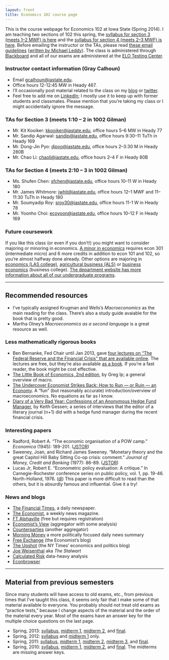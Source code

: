```yaml
---
layout: front
title: Economics 102 course page
---
```


[leddy]: http://mleddy.blogspot.com/2005/01/how-to-e-mail-professor.html

This is the course webpage for Economics 102 at Iowa State (Spring
2014). I am teaching two sections of 102 this spring, the [syllabus
for section 3 (meets 1–2 MWF) is here](syllabus-2014-s3) and the
[syllabus for section 4 (meets 2–3 MWF) is here](syllabus-2014-s4).
Before emailing the instructor or the TAs, please read [these email
guidelines](../dl/email) ([written by Michael Leddy][leddy]). The
class is administered through
[Blackboard](https://bb.its.iastate.edu/) and all of our exams are
administered at the [ELO Testing
Center](http://www.elo.iastate.edu/online-testing-center/).

### Instructor contact information (Gray Calhoun)
* Email <gcalhoun@iastate.edu>.
* Office hours 12-12:45 MW in Heady 467.
* I’ll occasionally post material related to the class on my
  [blog](http://pseudotrue.com/tag/macroeconomics/) or
  [twitter](https://twitter.com/grayclhn).
* Feel free to add me on [LinkedIn](https://linkedin.com/in/grayclhn);
  I mostly use it to keep up with former students and
  classmates. Please mention that you’re taking my class or I might
  accidentally ignore the message.

### TAs for Section 3 (meets 1:10 – 2 in 1002 Gilman)
* Mr. Kit Kooiker: <kkooiker@iastate.edu>, office hours 5–6 MW in
  Heady 77
* Mr. Sandip Agarwal: <sandip@iastate.edu>, office hours 9:30–11 TuTh
  in Heady 169
* Mr. Dong-Jin Pyo: <djpyo@iastate.edu>, office hours 2–3:30 M in
  Heady 280B
* Mr. Chao Li: <chaoli@iastate.edu>, office hours 2–4 F in Heady 80B

### TAs for Section 4 (meets 2:10 – 3 in 1002 Gilman)
* Ms. Shufen Chen: <sfchen@iastate.edu>, office hours 10–11 W in Heady
  180
* Mr. James Whitmore: <jwhit@iastate.edu>, office hours 12–1 MWF and
  11–11:30 TuTh in Heady 180
* Mr. Soumyadip Roy: <sroy30@iastate.edu>, office hours 11-1 W in
  Heady 78
* Mr. Yoonho Choi: <ecoyoon@iastate.edu>, office hours 10–12 F in
  Heady 169

### Future coursework

If you like this class (or even if you don’t!) you might want to
consider majoring or minoring in economics. [A minor in
economics](http://www.econ.iastate.edu/undergraduate-programs/economics/economics-minor)
requires econ 301 (intermediate micro) and 6 more credits in addition
to econ 101 and 102, so you’re almost halfway done already. Other
options are majoring in [economics (LAS
college)](http://www.econ.iastate.edu/undergraduate-programs/economics),
[agricultural business
(ALS)](http://www.econ.iastate.edu/undergraduate-programs/agricultural-business)
or [business
economics](http://www.econ.iastate.edu/undergraduate-programs/business-economics)
(business college). [The department website has more information
about all of our undergraduate programs](http://www.econ.iastate.edu/undergraduate-programs).

<hr />

Recommended resources
---------------------

* I’ve typically assigned Krugman and Wells’s *Macroeconomics* as the
  main reading for the class. There’s also a study guide avaiable for
  the book that is pretty good.
* Martha Olney’s *Macroeconomics as a second language* is a great
  resource as well.

### Less mathematically rigorous books

* Ben Bernanke, Fed Chair until Jan 2013, gave [four lectures on “The
  Federal Reserve and the Financial Crisis” that are available
  online](http://www.federalreserve.gov/newsevents/lectures/about.htm). The
  lectures are free, but they’re also available [as a
  book](http://press.princeton.edu/titles/9928.html). If you’re a fast
  reader, the book might be cost effective.
* [The Little Book of Economics, 2nd edition](http://gregip.wordpress.com/),
  by Greg Ip; a general overview of macro.
* [The Undercover Economist Strikes Back: How to Run — or Ruin — an Economy](http://timharford.com/books/undercovereconomist-strikes-back/).
  A “fun” (but reasonably accurate) introduction/overview of
  macroeconomics. No equations as far as I know.
* [Diary of a Very Bad Year: Confessions of an Anonymous Hedge Fund
  Manager](http://shop.nplusonemag.com/products/diary-of-a-very-bad-year-confessions-of-an-anonymous-hedge-fund-manager),
  by Keith Gessen; a series of interviews that the editor of a
  literary journal (n+1) did with a hedge fund manager during the
  recent financial crisis.

### Interesting papers

* Radford, Robert A. “The economic organisation of a POW camp.”
  *Economica* (1945): 189-201. ([JSTOR](http://www.jstor.org/stable/2550133))
* Sweeney, Joan, and Richard James Sweeney. “Monetary theory and the
  great Capitol Hill Baby Sitting Co-op crisis: comment.” *Journal of
  Money, Credit and Banking* (1977):
  86-89. ([JSTOR](http://www.jstor.org/stable/1992001))
* Lucas Jr, Robert E. “Econometric policy evaluation: A critique.” In
  Carnegie-Rochester conference series on public policy, vol. 1,
  pp. 19-46. North-Holland, 1976.
  ([dl](http://scholar.google.com/scholar?cluster=10502475625744058059&hl))
  This paper is more difficult to read than the others, but it is
  absurdly famous and influential. Give it a try!

### News and blogs

* [The Financial Times](http://www.ft.com), a daily newspaper.
* [The Economist](http://www.economist.com), a weekly news magazine.
* [FT Alphaville](http://ftalphaville.ft.com/) (free but requires registration)
* [Economist’s View](http://economistsview.typepad.com) (aggregator
  with some analysis)
* [Counterparties](http://counterparties.com/) (another aggregator)
* [Morning Money](http://www.politico.com/morningmoney) a more
  politically focused daily news summary
* [Free Exchange](http://www.economist.com/blogs/freeexchange) (the Economist’s blog)
* [The Upshot](http://www.nytimes.com/upshot) (the NY Times’ economics and politics blog)
* [Joe Weisenthal](http://www.businessinsider.com/author/joe-weisenthal) aka *The Stalwart*
* [Calculated Risk](http://www.calculatedriskblog.com) data-heavy analysis
* [Econbrowser](http://www.econbrowser.com/)

<hr />

Material from previous semesters
--------------------------------

Since many students will have access to old exams, etc., from previous
times that I’ve taught this class, it seems only fair that I make some
of that material available to everyone. You probably should not treat
old exams as “practice tests,” because I change aspects of the
material and the order of the material every year. Most of the exams
have an answer key for the multiple choice questions on the last page.

* Spring, 2013:
  [syllabus](syllabus-2013),
  [midterm 1](test1-2013.pdf),
  [midterm 2](test2-2013.pdf), and
  [final](test-final-2013.pdf).
* Spring, 2012:
  [syllabus](syllabus-2012.pdf) and
  [midterm 1](test1-2012.pdf) only.
* Spring, 2011:
  [syllabus](syllabus-2011.pdf),
  [midterm 1](test1-2011.pdf),
  [midterm 2](test2-2011.pdf),
  [midterm 3](test3-2011.pdf), and
  [final](test-final-2011.pdf).
* Spring, 2010:
  [syllabus](syllabus-2010.pdf),
  [midterm 1](test1-2010.pdf),
  [midterm 2](test2-2010.odt), and
  [final](test-final-2010.odt).
  The midterms are missing answer keys.
